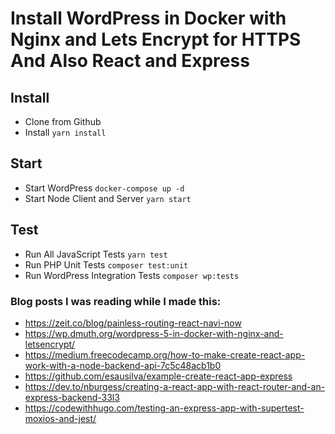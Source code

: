 # Install WordPress in Docker with Nginx and Lets Encrypt for HTTPS And Also React and Express

## Install
* Clone from Github
* Install
    `yarn install`

## Start
* Start WordPress
    `docker-compose up -d`
* Start Node Client and Server
    `yarn start`
    
## Test
* Run All JavaScript Tests
    `yarn test`
* Run PHP Unit Tests
    `composer test:unit`
* Run WordPress Integration Tests
    `composer wp:tests`

### Blog posts I was reading while I made this:

* https://zeit.co/blog/painless-routing-react-navi-now
* https://wp.dmuth.org/wordpress-5-in-docker-with-nginx-and-letsencrypt/
* https://medium.freecodecamp.org/how-to-make-create-react-app-work-with-a-node-backend-api-7c5c48acb1b0
* https://github.com/esausilva/example-create-react-app-express
* https://dev.to/nburgess/creating-a-react-app-with-react-router-and-an-express-backend-33l3
* https://codewithhugo.com/testing-an-express-app-with-supertest-moxios-and-jest/

